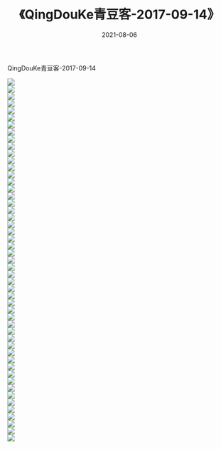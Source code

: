 ﻿---
layout: post
title:  《QingDouKe青豆客-2017-09-14》
date:   2021-08-06
img: http://img.660000.xyz/Sharelink/网络美图/2021/QingDouKe青豆客-2017-09-14/000.jpg
categories: [美女, 清纯, 唯美]
---

QingDouKe青豆客-2017-09-14

  ![](http://img.660000.xyz/Sharelink/网络美图/2021/QingDouKe青豆客-2017-09-14/001.jpg) <br> ![](http://img.660000.xyz/Sharelink/网络美图/2021/QingDouKe青豆客-2017-09-14/002.jpg) <br> ![](http://img.660000.xyz/Sharelink/网络美图/2021/QingDouKe青豆客-2017-09-14/003.jpg) <br> ![](http://img.660000.xyz/Sharelink/网络美图/2021/QingDouKe青豆客-2017-09-14/004.jpg) <br> ![](http://img.660000.xyz/Sharelink/网络美图/2021/QingDouKe青豆客-2017-09-14/005.jpg) <br> ![](http://img.660000.xyz/Sharelink/网络美图/2021/QingDouKe青豆客-2017-09-14/006.jpg) <br> ![](http://img.660000.xyz/Sharelink/网络美图/2021/QingDouKe青豆客-2017-09-14/007.jpg) <br> ![](http://img.660000.xyz/Sharelink/网络美图/2021/QingDouKe青豆客-2017-09-14/008.jpg) <br> ![](http://img.660000.xyz/Sharelink/网络美图/2021/QingDouKe青豆客-2017-09-14/009.jpg) <br> ![](http://img.660000.xyz/Sharelink/网络美图/2021/QingDouKe青豆客-2017-09-14/010.jpg) <br> ![](http://img.660000.xyz/Sharelink/网络美图/2021/QingDouKe青豆客-2017-09-14/011.jpg) <br> ![](http://img.660000.xyz/Sharelink/网络美图/2021/QingDouKe青豆客-2017-09-14/012.jpg) <br> ![](http://img.660000.xyz/Sharelink/网络美图/2021/QingDouKe青豆客-2017-09-14/013.jpg) <br> ![](http://img.660000.xyz/Sharelink/网络美图/2021/QingDouKe青豆客-2017-09-14/014.jpg) <br> ![](http://img.660000.xyz/Sharelink/网络美图/2021/QingDouKe青豆客-2017-09-14/015.jpg) <br> ![](http://img.660000.xyz/Sharelink/网络美图/2021/QingDouKe青豆客-2017-09-14/016.jpg) <br> ![](http://img.660000.xyz/Sharelink/网络美图/2021/QingDouKe青豆客-2017-09-14/017.jpg) <br> ![](http://img.660000.xyz/Sharelink/网络美图/2021/QingDouKe青豆客-2017-09-14/018.jpg) <br> ![](http://img.660000.xyz/Sharelink/网络美图/2021/QingDouKe青豆客-2017-09-14/019.jpg) <br> ![](http://img.660000.xyz/Sharelink/网络美图/2021/QingDouKe青豆客-2017-09-14/020.jpg) <br> ![](http://img.660000.xyz/Sharelink/网络美图/2021/QingDouKe青豆客-2017-09-14/021.jpg) <br> ![](http://img.660000.xyz/Sharelink/网络美图/2021/QingDouKe青豆客-2017-09-14/022.jpg) <br> ![](http://img.660000.xyz/Sharelink/网络美图/2021/QingDouKe青豆客-2017-09-14/023.jpg) <br> ![](http://img.660000.xyz/Sharelink/网络美图/2021/QingDouKe青豆客-2017-09-14/024.jpg) <br> ![](http://img.660000.xyz/Sharelink/网络美图/2021/QingDouKe青豆客-2017-09-14/025.jpg) <br> ![](http://img.660000.xyz/Sharelink/网络美图/2021/QingDouKe青豆客-2017-09-14/026.jpg) <br> ![](http://img.660000.xyz/Sharelink/网络美图/2021/QingDouKe青豆客-2017-09-14/027.jpg) <br> ![](http://img.660000.xyz/Sharelink/网络美图/2021/QingDouKe青豆客-2017-09-14/028.jpg) <br> ![](http://img.660000.xyz/Sharelink/网络美图/2021/QingDouKe青豆客-2017-09-14/029.jpg) <br> ![](http://img.660000.xyz/Sharelink/网络美图/2021/QingDouKe青豆客-2017-09-14/030.jpg) <br> ![](http://img.660000.xyz/Sharelink/网络美图/2021/QingDouKe青豆客-2017-09-14/031.jpg) <br> ![](http://img.660000.xyz/Sharelink/网络美图/2021/QingDouKe青豆客-2017-09-14/032.jpg) <br> ![](http://img.660000.xyz/Sharelink/网络美图/2021/QingDouKe青豆客-2017-09-14/033.jpg) <br> ![](http://img.660000.xyz/Sharelink/网络美图/2021/QingDouKe青豆客-2017-09-14/034.jpg) <br> ![](http://img.660000.xyz/Sharelink/网络美图/2021/QingDouKe青豆客-2017-09-14/035.jpg) <br> ![](http://img.660000.xyz/Sharelink/网络美图/2021/QingDouKe青豆客-2017-09-14/036.jpg) <br> ![](http://img.660000.xyz/Sharelink/网络美图/2021/QingDouKe青豆客-2017-09-14/037.jpg) <br> ![](http://img.660000.xyz/Sharelink/网络美图/2021/QingDouKe青豆客-2017-09-14/038.jpg) <br> ![](http://img.660000.xyz/Sharelink/网络美图/2021/QingDouKe青豆客-2017-09-14/039.jpg) <br> ![](http://img.660000.xyz/Sharelink/网络美图/2021/QingDouKe青豆客-2017-09-14/040.jpg) <br> ![](http://img.660000.xyz/Sharelink/网络美图/2021/QingDouKe青豆客-2017-09-14/041.jpg) <br> ![](http://img.660000.xyz/Sharelink/网络美图/2021/QingDouKe青豆客-2017-09-14/042.jpg) <br> ![](http://img.660000.xyz/Sharelink/网络美图/2021/QingDouKe青豆客-2017-09-14/043.jpg) <br> ![](http://img.660000.xyz/Sharelink/网络美图/2021/QingDouKe青豆客-2017-09-14/044.jpg) <br> ![](http://img.660000.xyz/Sharelink/网络美图/2021/QingDouKe青豆客-2017-09-14/045.jpg) <br> ![](http://img.660000.xyz/Sharelink/网络美图/2021/QingDouKe青豆客-2017-09-14/046.jpg) <br> ![](http://img.660000.xyz/Sharelink/网络美图/2021/QingDouKe青豆客-2017-09-14/047.jpg) <br> ![](http://img.660000.xyz/Sharelink/网络美图/2021/QingDouKe青豆客-2017-09-14/048.jpg) <br> ![](http://img.660000.xyz/Sharelink/网络美图/2021/QingDouKe青豆客-2017-09-14/049.jpg) <br> ![](http://img.660000.xyz/Sharelink/网络美图/2021/QingDouKe青豆客-2017-09-14/050.jpg) <br> ![](http://img.660000.xyz/Sharelink/网络美图/2021/QingDouKe青豆客-2017-09-14/051.jpg) <br>
